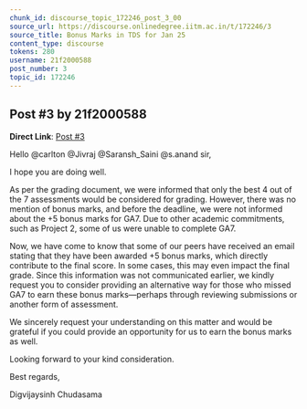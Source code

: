 ```yaml
---
chunk_id: discourse_topic_172246_post_3_00
source_url: https://discourse.onlinedegree.iitm.ac.in/t/172246/3
source_title: Bonus Marks in TDS for Jan 25
content_type: discourse
tokens: 280
username: 21f2000588
post_number: 3
topic_id: 172246
---
```


## Post #3 by 21f2000588

**Direct Link**: [Post #3](https://discourse.onlinedegree.iitm.ac.in/t/172246/3)

Hello @carlton @Jivraj @Saransh_Saini @s.anand sir,

I hope you are doing well.

As per the grading document, we were informed that only the best 4 out of the 7 assessments would be considered for grading. However, there was no mention of bonus marks, and before the deadline, we were not informed about the +5 bonus marks for GA7. Due to other academic commitments, such as Project 2, some of us were unable to complete GA7.

Now, we have come to know that some of our peers have received an email stating that they have been awarded +5 bonus marks, which directly contribute to the final score. In some cases, this may even impact the final grade. Since this information was not communicated earlier, we kindly request you to consider providing an alternative way for those who missed GA7 to earn these bonus marks—perhaps through reviewing submissions or another form of assessment.

We sincerely request your understanding on this matter and would be grateful if you could provide an opportunity for us to earn the bonus marks as well.

Looking forward to your kind consideration.

Best regards,

Digvijaysinh Chudasama
